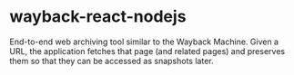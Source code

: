 # wayback-react-nodejs
End-to-end web archiving tool similar to the Wayback Machine. Given a URL, the application fetches that page (and related pages) and preserves them so that they can be accessed as snapshots later. 

